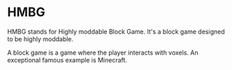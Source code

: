 # HMBG
HMBG stands for Highly moddable Block Game. It's a block game designed to be highly moddable.

A block game is a game where the player interacts with voxels. An exceptional famous example is Minecraft.
